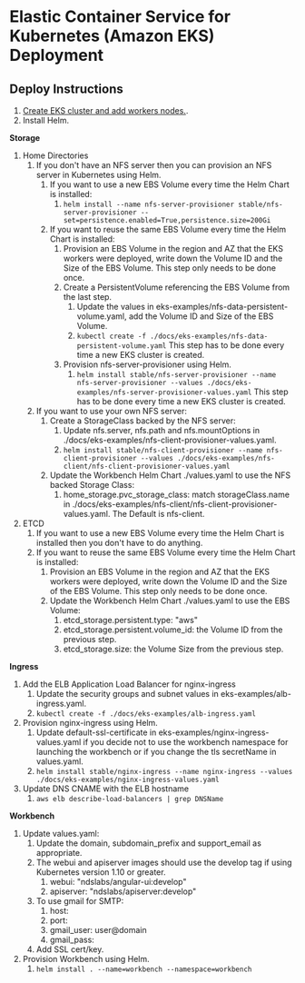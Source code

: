 Elastic Container Service for Kubernetes (Amazon EKS) Deployment
================================================================

Deploy Instructions
-------------------

1. [Create EKS cluster and add workers nodes.](https://docs.aws.amazon.com/eks/latest/userguide/getting-started.html). 
1. Install Helm.

**Storage** 

1. Home Directories 
    1. If you don't have an NFS server then you can provision an NFS server in Kubernetes using Helm.
        1. If you want to use a new EBS Volume every time the Helm Chart is installed:
            1. `helm install --name nfs-server-provisioner stable/nfs-server-provisioner --set=persistence.enabled=True,persistence.size=200Gi`
        1. If you want to reuse the same EBS Volume every time the Helm Chart is installed:
            1. Provision an EBS Volume in the region and AZ that the EKS workers were deployed, write down the Volume ID and the Size of the EBS Volume. This step only needs to be done once.
            1. Create a PersistentVolume referencing the EBS Volume from the last step.
                1. Update the values in eks-examples/nfs-data-persistent-volume.yaml, add the Volume ID and Size of the EBS Volume. 
                1. `kubectl create -f ./docs/eks-examples/nfs-data-persistent-volume.yaml` This step has to be done every time a new EKS cluster is created.
            1. Provision nfs-server-provisioner using Helm.  
                1. `helm install stable/nfs-server-provisioner --name nfs-server-provisioner --values ./docs/eks-examples/nfs-server-provisioner-values.yaml` This step has to be done every time a new EKS cluster is created.
    1. If you want to use your own NFS server:
        1. Create a StorageClass backed by the NFS server:
            1. Update nfs.server, nfs.path and nfs.mountOptions in ./docs/eks-examples/nfs-client-provisioner-values.yaml.
            1. `helm install stable/nfs-client-provisioner --name nfs-client-provisioner --values ./docs/eks-examples/nfs-client/nfs-client-provisioner-values.yaml`
        1. Update the Workbench Helm Chart ./values.yaml to use the NFS backed Storage Class:
            1. home_storage.pvc_storage_class: match storageClass.name in ./docs/eks-examples/nfs-client/nfs-client-provisioner-values.yaml. The Default is nfs-client.         
1. ETCD
    1. If you want to use a new EBS Volume every time the Helm Chart is installed then you don't have to do anything.
    1. If you want to reuse the same EBS Volume every time the Helm Chart is installed:  
        1. Provision an EBS Volume in the region and AZ that the EKS workers were deployed, write down the Volume ID and the Size of the EBS Volume. This step only needs to be done once.
        1. Update the Workbench Helm Chart ./values.yaml to use the EBS Volume:
             1. etcd_storage.persistent.type: "aws"
             1. etcd_storage.persistent.volume_id: the Volume ID from the previous step. 
             1. etcd_storage.size: the Volume Size from the previous step.


**Ingress**

1. Add the ELB Application Load Balancer for nginx-ingress
    1. Update the security groups and subnet values in eks-examples/alb-ingress.yaml. 
    1. `kubectl create -f ./docs/eks-examples/alb-ingress.yaml`
1. Provision nginx-ingress using Helm.
    1. Update default-ssl-certificate in eks-examples/nginx-ingress-values.yaml if you decide not to use the workbench namespace for launching the workbench or if you change the tls secretName in values.yaml.
    1. `helm install stable/nginx-ingress --name nginx-ingress --values ./docs/eks-examples/nginx-ingress-values.yaml`
1. Update DNS CNAME with the ELB hostname
    1. `aws elb describe-load-balancers | grep DNSName`

**Workbench**

1. Update values.yaml:
    1. Update the domain, subdomain_prefix and support_email as appropriate.
    1. The webui and apiserver images should use the develop tag if using Kubernetes 
    version 1.10 or greater.
        1. webui: "ndslabs/angular-ui:develop"
        1. apiserver: "ndslabs/apiserver:develop" 
    1. To use gmail for SMTP:
        1. host: 
        1. port: 
        1. gmail_user: user@domain
        1. gmail_pass: <app password>        
    1. Add SSL cert/key.
1. Provision Workbench using Helm.
    1. `helm install . --name=workbench --namespace=workbench`
